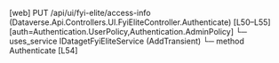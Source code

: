 [web] PUT /api/ui/fyi-elite/access-info  (Dataverse.Api.Controllers.UI.FyiEliteController.Authenticate)  [L50–L55] [auth=Authentication.UserPolicy,Authentication.AdminPolicy]
  └─ uses_service IDatagetFyiEliteService (AddTransient)
    └─ method Authenticate [L54]

